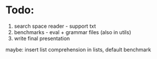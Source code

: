 # Todo:
1) search space reader - support txt
2) benchmarks - eval + grammar files (also in utils)
3) write final presentation

maybe: insert list comprehension in lists, default benchmark
